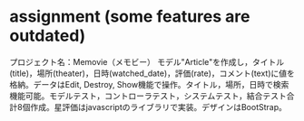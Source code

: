 # assignment (some features are outdated)
プロジェクト名：Memovie（メモビー）
モデル"Article"を作成し，タイトル(title)，場所(theater)，日時(watched_date)，評価(rate)，コメント(text)に値を格納。データはEdit, Destroy, Show機能で操作。タイトル，場所，日時で検索機能可能。モデルテスト，コントローラテスト，システムテスト，結合テスト合計8個作成。星評価はjavascriptのライブラリで実装。デザインはBootStrap。
